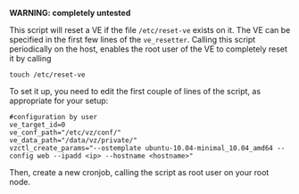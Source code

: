 **WARNING: completely untested**

This script will reset a VE if the file `/etc/reset-ve` exists on it. The VE can
be specified in the first few lines of the `ve_resetter`. Calling this script 
periodically on the host, enables the root user of the VE to completely reset it
by calling

    touch /etc/reset-ve

To set it up, you need to edit the first couple of lines of the script, as appropriate for your setup:

    #configuration by user
    ve_target_id=0
    ve_conf_path="/etc/vz/conf/"
    ve_data_path="/data/vz/private/"
    vzctl_create_params="--ostemplate ubuntu-10.04-minimal_10.04_amd64 --config web --ipadd <ip> --hostname <hostname>"


Then, create a new cronjob, calling the script as root user on your root node.